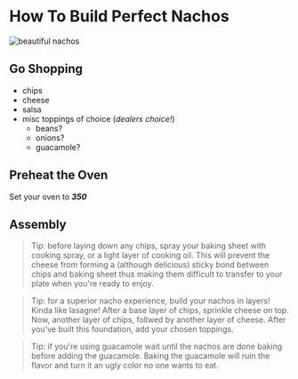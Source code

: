# How To Build Perfect Nachos
![beautiful nachos](https://images.unsplash.com/photo-1734027870965-a172e76582c0?q=80&w=987&auto=format&fit=crop&ixlib=rb-4.0.3&ixid=M3wxMjA3fDB8MHxwaG90by1wYWdlfHx8fGVufDB8fHx8fA%3D%3D)

## Go Shopping
+ chips
+ cheese
+ salsa
+ misc toppings of choice (_dealers choice!_)
    + beans? 
    + onions?
    + guacamole?

## Preheat the Oven
Set your oven to ___350___

## Assembly
> Tip: before laying down any chips, spray your baking sheet with cooking spray, or a light layer of cooking oil. This will prevent the cheese from forming a (although delicious) sticky bond between chips and baking sheet thus making them difficult to transfer to your plate when you're ready to enjoy. 

> Tip: for a superior nacho experience, build your nachos in layers! Kinda like lasagne! After a base layer of chips, sprinkle cheese on top. Now, another layer of chips, follwed by another layer of cheese. After you've built this foundation, add your chosen toppings.

> Tip: if you're using guacamole wait until the nachos are done baking before adding the guacamole. Baking the guacamole will ruin the flavor and turn it an ugly color no one wants to eat. 
